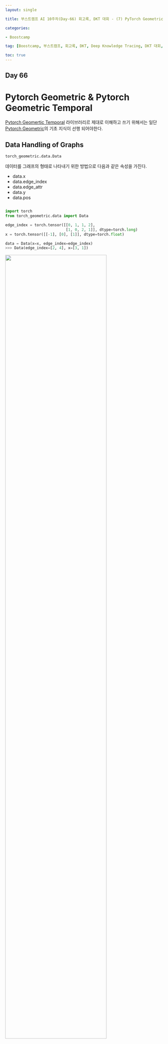 ```yaml
---
layout: single

title: 부스트캠프 AI 10주차(Day-66) 회고록, DKT 대회 - (7) PyTorch Geometric Temporal - 2

categories:

- Boostcamp

tag: [Boostcamp, 부스트캠프, 회고록, DKT, Deep Knowledge Tracing, DKT 대회, PyTorch Geometric Temporal, PyG, Temporal Graph]

toc: true
---
```


## Day 66

# Pytorch Geometric & Pytorch Geometric Temporal

[Pytorch Geomertic Temporal](https://pytorch-geometric-temporal.readthedocs.io/en/latest/index.html) 라이브러리르 제대로 이해하고 쓰기 위해서는 일단 [Pytorch Geometric](https://pytorch-geometric.readthedocs.io/en/latest/notes/introduction.html)의 기초 지식이 선행 되어야한다.

## Data Handling of Graphs

``` torch_geometric.data.Data ```

데이터를 그래프의 형태로 나타내기 위한 방법으로 다음과 같은 속성을 가진다.

+ data.x
+ data.edge_index
+ data.edge_attr
+ data.y
+ data.pos

```python

import torch
from torch_geometric.data import Data

edge_index = torch.tensor([[0, 1, 1, 2],
                           [1, 0, 2, 1]], dtype=torch.long)
x = torch.tensor([[-1], [0], [1]], dtype=torch.float)

data = Data(x=x, edge_index=edge_index)
>>> Data(edge_index=[2, 4], x=[3, 1])

```

<img width="80%" src="https://pytorch-geometric.readthedocs.io/en/latest/_images/graph.svg" />

```python

import torch
from torch_geometric.data import Data

edge_index = torch.tensor([[0, 1],
                           [1, 0],
                           [1, 2],
                           [2, 1]], dtype=torch.long)
x = torch.tensor([[-1], [0], [1]], dtype=torch.float)

data = Data(x=x, edge_index=edge_index.t().contiguous())
>>> Data(edge_index=[2, 4], x=[3, 1])

```

## Temporal Signal Iterators

Graph가 시간에 따라 변화하는 모습의 인접행렬로 나타내기 위한 클래스다. 이 부분이 이해하기가 힘든거 같다.
아직 학습 중이라 부정확한 정보가 다수 포함되어있다.

+ StaticGraphTemporalSignal
+ DynamicGraphTemporalSignal
+ DynamicGraphStaticSignal


```python

dataset = StaticGraphTemporalSignal(
    self._edges, self._edge_weights, self.features, self.targets
)

```

dataset을 선언할 때 ```_edges```, ```_edge_weights```, ```features```, ```targets```이 필요하다.

+ _edges
+ _edge_weight
+ features
+ targets

DKT 대회 데이터셋으로 StaticGraphTemporalSignal를 만들면 바로 모델에 적용해 볼 수 있을 듯하다.

하나 걱정되는것은 DKT 대회의 데이터가 유저 - 아이템 간의 그래프로 이루어질 것이다. 그럼 PyG에서 정의한 Heterogeneous Graph에 해당하는 것 같다. Heterogeneous Graph에 대해서도 PyG Temporal에 있는 모델이 잘 학습될지를 잘 모르겠다.



## Appendix

### 피어섹션 & 의문점
Heterogeneous Graph에 대해 팀원들과 의견을 나눴고, 결론은 일단은 끝까지 해보자 였다. 대신 다른 인원은 만약을 대비해 KATRec을 구현 해보기로 했다.

 또한 KATRec의 전체적인 구조에 대한 나의 의견을 팀원들과 공유했다. 데이터를 GCN으로 학습 하면 Prediction 단계 이전에 User Embedding과 Item Embedding을 구하는데, 여기서 구한 Item Embedding을 Transforemr의 입력으로 word2vec으로 임베딩 대신 GCN을 활용하는 느낌인듯 하다.